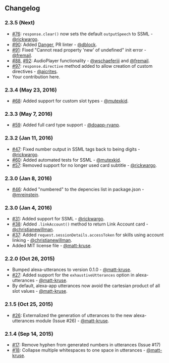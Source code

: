 ## Changelog

### 2.3.5 (Next)

* [#76](https://github.com/matt-kruse/alexa-app/pull/76): `response.clear()` now sets the default `outputSpeech` to SSML - [@rickwargo](https://github.com/rickwargo).
* [#90](https://github.com/matt-kruse/alexa-app/pull/90): Added [Danger](http://danger.systems), PR linter - [@dblock](https://github.com/dblock).
* [#91](https://github.com/matt-kruse/alexa-app/pull/91): Fixed "Cannot read property 'new' of undefined" init error - [@fremail](https://github.com/fremail).
* [#88](https://github.com/matt-kruse/alexa-app/pull/88), [#92](https://github.com/matt-kruse/alexa-app/pull/92): AudioPlayer functionality - [@wschaeferiii](https://github.com/wschaeferiii) and [@fremail](https://github.com/fremail).
* [#97](https://github.com/matt-kruse/alexa-app/pull/97): `response.directive` method added to allow creation of custom directives - [@ajcrites](https://github.com/ajcrites).
* Your contribution here.

### 2.3.4 (May 23, 2016)

* [#68](https://github.com/matt-kruse/alexa-app/pull/68): Added support for custom slot types - [@mutexkid](https://github.com/mutexkid).

### 2.3.3 (May 7, 2016)

* [#59](https://github.com/matt-kruse/alexa-app/pull/59): Added full card type support - [@doapp-ryanp](https://github.com/doapp-ryanp).

### 2.3.2 (Jan 11, 2016)

* [#47](https://github.com/matt-kruse/alexa-app/pull/47): Fixed number output in SSML tags back to being digits - [@rickwargo](https://github.com/rickwargo).
* [#60](https://github.com/matt-kruse/alexa-app/pull/60): Added automated tests for SSML - [@mutexkid](https://github.com/mutexkid).
* [#57](https://github.com/matt-kruse/alexa-app/pull/57): Removed support for no longer used card subtitle - [@rickwargo](https://github.com/rickwargo).

### 2.3.0 (Jan 8, 2016)

* [#46](https://github.com/matt-kruse/alexa-app/pull/46): Added "numbered" to the depencies list in package.json - [@mreinstein](https://github.com/mreinstein).

### 2.3.0 (Jan 4, 2016)

* [#31](https://github.com/matt-kruse/alexa-app/pull/31): Added support for SSML - [@rickwargo](https://github.com/rickwargo).
* [#38](https://github.com/matt-kruse/alexa-app/pull/38): Added `.linkAccount()` method to return Link Account card - [@christianewillman](https://github.com/christianewillman).
* [#37](https://github.com/matt-kruse/alexa-app/pull/37): Added `request.sessionDetails.accessToken` for skills using account linking - [@christianewillman](https://github.com/christianewillman).
* Added MIT license file - [@matt-kruse](https://github.com/matt-kruse).

### 2.2.0 (Oct 26, 2015)

* Bumped alexa-utterances to version 0.1.0 - [@matt-kruse](https://github.com/matt-kruse).
* [#27](https://github.com/matt-kruse/alexa-app/issues/27): Added support for the `exhaustiveUtterances` option in alexa-utterances - [@matt-kruse](https://github.com/matt-kruse).
* By default, alexa-app utterances now avoid the cartesian product of all slot values - [@matt-kruse](https://github.com/matt-kruse).

### 2.1.5 (Oct 25, 2015)

* [#26](https://github.com/matt-kruse/alexa-app/issues/26): Externalized the generation of utterances to the new alexa-utterances module (Issue #26) - [@matt-kruse](https://github.com/matt-kruse).

### 2.1.4 (Sep 14, 2015)

* [#17](https://github.com/matt-kruse/alexa-app/issues/17): Remove hyphen from generated numbers in utterances (Issue #17)
* [#18](https://github.com/matt-kruse/alexa-app/issues/18): Collapse multiple whitespaces to one space in utterances - [@matt-kruse](https://github.com/matt-kruse).
